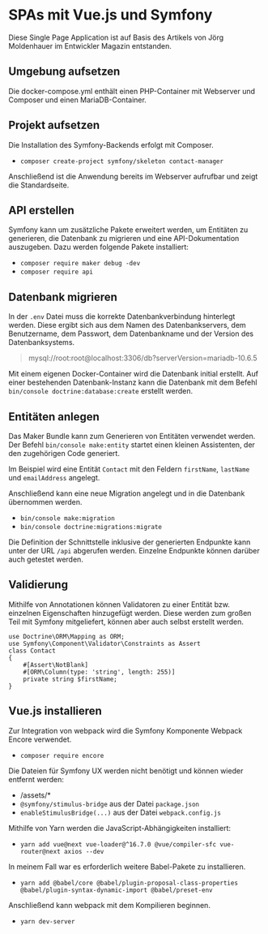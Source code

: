 # SPAs mit Vue.js und Symfony
Diese Single Page Application ist auf Basis des Artikels von Jörg Moldenhauer im Entwickler Magazin entstanden.

## Umgebung aufsetzen
Die docker-compose.yml enthält einen PHP-Container mit Webserver und Composer und einen MariaDB-Container. 

## Projekt aufsetzen
Die Installation des Symfony-Backends erfolgt mit Composer.

* `composer create-project symfony/skeleton contact-manager`

Anschließend ist die Anwendung bereits im Webserver aufrufbar und zeigt die Standardseite.

## API erstellen
Symfony kann um zusätzliche Pakete erweitert werden, um Entitäten zu generieren, die Datenbank zu migrieren und
eine API-Dokumentation auszugeben. Dazu werden folgende Pakete installiert:

* `composer require maker debug -dev`
* `composer require api`

## Datenbank migrieren
In der `.env` Datei muss die korrekte Datenbankverbindung hinterlegt werden. Diese ergibt sich aus dem Namen
des Datenbankservers, dem Benutzername, dem Passwort, dem Datenbankname und der Version des Datenbanksystems.

> mysql://root:root@localhost:3306/db?serverVersion=mariadb-10.6.5

Mit einem eigenen Docker-Container wird die Datenbank initial erstellt. Auf einer bestehenden Datenbank-Instanz
kann die Datenbank mit dem Befehl `bin/console doctrine:database:create` erstellt werden.

## Entitäten anlegen
Das Maker Bundle kann zum Generieren von Entitäten verwendet werden. Der Befehl `bin/console make:entity` startet
einen kleinen Assistenten, der den zugehörigen Code generiert.

Im Beispiel wird eine Entität `Contact` mit den Feldern `firstName`, `lastName` und `emailAddress` angelegt.

Anschließend kann eine neue Migration angelegt und in die Datenbank übernommen werden.

* `bin/console make:migration`
* `bin/console doctrine:migrations:migrate`

Die Definition der Schnittstelle inklusive der generierten Endpunkte kann unter der URL `/api` abgerufen werden.
Einzelne Endpunkte können darüber auch getestet werden.

## Validierung

Mithilfe von Annotationen können Validatoren zu einer Entität bzw. einzelnen Eigenschaften hinzugefügt werden.
Diese werden zum großen Teil mit Symfony mitgeliefert, können aber auch selbst erstellt werden.

```
use Doctrine\ORM\Mapping as ORM;
use Symfony\Component\Validator\Constraints as Assert
class Contact
{
    #[Assert\NotBlank]
    #[ORM\Column(type: 'string', length: 255)]
    private string $firstName;
}
```

## Vue.js installieren

Zur Integration von webpack wird die Symfony Komponente Webpack Encore verwendet.

* `composer require encore`

Die Dateien für Symfony UX werden nicht benötigt und können wieder entfernt werden:

* /assets/*
* `@symfony/stimulus-bridge` aus der Datei `package.json`
* `enableStimulusBridge(...)` aus der Datei `webpack.config.js`

Mithilfe von Yarn werden die JavaScript-Abhängigkeiten installiert:

* `yarn add vue@next vue-loader@^16.7.0 @vue/compiler-sfc vue-router@next axios --dev`

In meinem Fall war es erforderlich weitere Babel-Pakete zu installieren.

* `yarn add @babel/core @babel/plugin-proposal-class-properties @babel/plugin-syntax-dynamic-import @babel/preset-env`

Anschließend kann webpack mit dem Kompilieren beginnen.

* `yarn dev-server`
